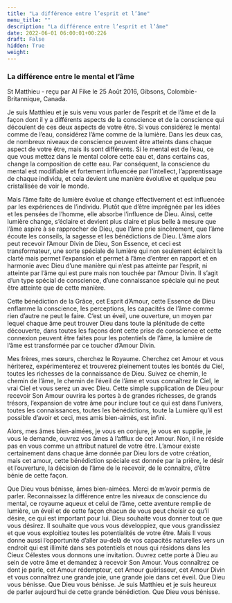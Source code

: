 ```yaml
---
title: "La différence entre l’esprit et l’âme"
menu_title: ""
description: "La différence entre l’esprit et l’âme"
date: 2022-06-01 06:00:01+00:226
draft: False
hidden: True
weight:
---
```

### La différence entre le mental et l’âme

St Matthieu - reçu par Al Fike le 25 Août 2016, Gibsons, Colombie-Britannique, Canada.

Je suis Matthieu et je suis venu vous parler de l’esprit et de l’âme et de la façon dont il y a différents aspects de la conscience et de la conscience qui découlent de ces deux aspects de votre être. Si vous considérez le mental comme de l’eau, considérez l’âme comme de la lumière. Dans les deux cas, de nombreux niveaux de conscience peuvent être atteints dans chaque aspect de votre être, mais ils sont différents. Si le mental est de l’eau, ce que vous mettez dans le mental colore cette eau et, dans certains cas, change la composition de cette eau. Par conséquent, la conscience du mental est modifiable et fortement influencée par l’intellect, l’apprentissage de chaque individu, et cela devient une manière évolutive et quelque peu cristallisée de voir le monde.

Mais l’âme faite de lumière évolue et change effectivement et est influencée par les expériences de l’individu. Plutôt que d’être imprégnée par les idées et les pensées de l’homme, elle absorbe l’influence de Dieu. Ainsi, cette lumière change, s’éclaire et devient plus claire et plus belle à mesure que l’âme aspire à se rapprocher de Dieu, que l’âme prie sincèrement, que l’âme écoute les conseils, la sagesse et les bénédictions de Dieu. L’âme alors peut recevoir l’Amour Divin de Dieu, Son Essence, et ceci est transformateur, une sorte spéciale de lumière qui non seulement éclaircit la clarté mais permet l’expansion et permet à l’âme d’entrer en rapport et en harmonie avec Dieu d’une manière qui n’est pas atteinte par l’esprit, ni atteinte par l’âme qui est pure mais non touchée par l’Amour Divin. Il s’agit d’un type spécial de conscience, d’une connaissance spéciale qui ne peut être atteinte que de cette manière.

Cette bénédiction de la Grâce, cet Esprit d’Amour, cette Essence de Dieu enflamme la conscience, les perceptions, les capacités de l’âme comme rien d’autre ne peut le faire. C’est un éveil, une ouverture, un moyen par lequel chaque âme peut trouver Dieu dans toute la plénitude de cette découverte, dans toutes les façons dont cette prise de conscience et cette connexion peuvent être faites pour les potentiels de l’âme, la lumière de l’âme est transformée par ce toucher d’Amour Divin.

Mes frères, mes sœurs, cherchez le Royaume. Cherchez cet Amour et vous hériterez, expérimenterez et trouverez pleinement toutes les bontés du Ciel, toutes les richesses de la connaissance de Dieu. Suivez ce chemin, le chemin de l’âme, le chemin de l’éveil de l’âme et vous connaîtrez le Ciel, le vrai Ciel et vous serez un avec Dieu. Cette simple supplication de Dieu pour recevoir Son Amour ouvrira les portes à de grandes richesses, de grands trésors, l’expansion de votre âme pour inclure tout ce qui est dans l’univers, toutes les connaissances, toutes les bénédictions, toute la Lumière qu’il est possible d’avoir et ceci, mes amis bien-aimés, est infini.

Alors, mes âmes bien-aimées, je vous en conjure, je vous en supplie, je vous le demande, ouvrez vos âmes à l’afflux de cet Amour. Non, il ne réside pas en vous comme un attribut naturel de votre être. L’amour existe certainement dans chaque âme donnée par Dieu lors de votre création, mais cet amour, cette bénédiction spéciale est donnée par la prière, le désir et l’ouverture, la décision de l’âme de le recevoir, de le connaître, d’être bénie de cette façon.

Que Dieu vous bénisse, âmes bien-aimées. Merci de m’avoir permis de parler. Reconnaissez la différence entre les niveaux de conscience du mental, ce royaume aqueux et celui de l’âme, cette aventure remplie de lumière, un éveil et de cette façon chacun de vous peut choisir ce qu’il désire, ce qui est important pour lui. Dieu souhaite vous donner tout ce que vous désirez. Il souhaite que vous vous développiez, que vous grandissiez et que vous exploitiez toutes les potentialités de votre être. Mais Il vous donne aussi l’opportunité d’aller au-delà de vos capacités naturelles vers un endroit qui est illimité dans ses potentiels et nous qui résidons dans les Cieux Célestes vous donnons une invitation. Ouvrez cette porte à Dieu au sein de votre âme et demandez à recevoir Son Amour. Vous connaîtrez ce dont je parle, cet Amour rédempteur, cet Amour guérisseur, cet Amour Divin et vous connaîtrez une grande joie, une grande joie dans cet éveil. Que Dieu vous bénisse. Que Dieu vous bénisse. Je suis Matthieu et je suis heureux de parler aujourd’hui de cette grande bénédiction. Que Dieu vous bénisse.
